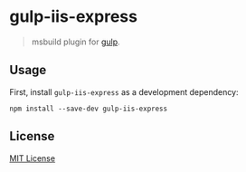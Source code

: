 # gulp-iis-express

> msbuild plugin for [gulp](https://github.com/wearefractal/gulp).

## Usage

First, install `gulp-iis-express` as a development dependency:

```shell
npm install --save-dev gulp-iis-express
```
## License

[MIT License](http://en.wikipedia.org/wiki/MIT_License)